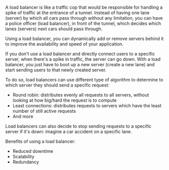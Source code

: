 A load balancer is like a traffic cop that would be responsible for handling a spike of traffic at the entrance of a tunnel. Instead of having one lane (server) by which all cars pass through without any limitation, you can have a police officer (load balancer), in front of the tunnel, which decides which lanes (servers) next cars should pass through.

Using a load balancer, you can dynamically add or remove servers behind it to improve the availability and speed of your application.

If you don't use a load balancer and directly connect users to a specific server, when there's a spike in traffic, the server can go down. With a load balancer, you just have to boot up a new server (create a new lane) and start sending users to that newly created server.

To do so, load balancers can use different type of algorithm to determine to which server they should send a specific request:

- Round robin: distributes evenly all requests to all servers, without looking at how big/hard the request is to compute
- Least connections: distributes requests to servers which have the least number of still active requests
- And more

Load balancers can also decide to stop sending requests to a specific server if it's down: imagine a car accident on a specific lane.

Benefits of using a load balancer:

- Reduced downtime
- Scalability
- Redundancy
